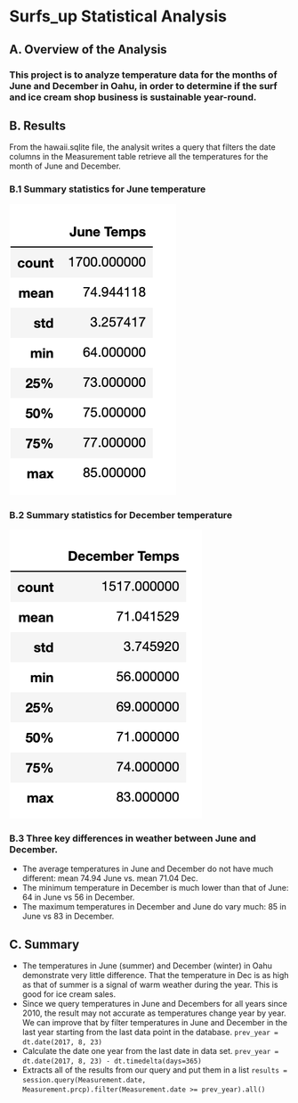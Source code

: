 # Surfs_up Statistical Analysis

## A. Overview of the Analysis

### This project is to analyze temperature data for the months of June and December in Oahu, in order to determine if the surf and ice cream shop business is sustainable year-round. 

## B. Results
From the hawaii.sqlite file, the analysit writes a query that filters the date columns in the Measurement table retrieve all the temperatures for the month of June and December. 

### B.1 Summary statistics for June temperature
![alt text](https://github.com/giseledoan/surfs_up/blob/main/Resources/June_temps.png?raw=true)
### B.2 Summary statistics for December temperature
![alt text](https://github.com/giseledoan/surfs_up/blob/main/Resources/Dec_temps.png?raw=true) 
### B.3 Three key differences in weather between June and December.
- The average temperatures in June and December do not have much different: mean 74.94 June vs. mean 71.04 Dec.
- The minimum temperature in December is much lower than that of June: 64 in June vs 56 in December. 
- The maximum temperatures in December and June do vary much: 85 in June vs 83 in December. 
## C. Summary
- The temperatures in June (summer) and December (winter) in Oahu demonstrate very little difference. That the temperature in Dec is as high as that of summer is a signal of warm weather during the year. This is good for ice cream sales. 
- Since we query temperatures in June and Decembers for all years since 2010, the result may not accurate as temperatures change year by year. We can improve that by filter temperatures in June and December in the last year starting from the last data point in the database. 
`prev_year = dt.date(2017, 8, 23)`
- Calculate the date one year from the last date in data set.
`prev_year = dt.date(2017, 8, 23) - dt.timedelta(days=365)`
- Extracts all of the results from our query and put them in a list
`results = session.query(Measurement.date, Measurement.prcp).filter(Measurement.date >= prev_year).all()`